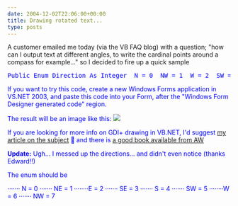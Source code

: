 ```yaml
---
date: 2004-12-02T22:06:00+00:00
title: Drawing rotated text...
type: posts
---
```

A customer emailed me today (via the VB FAQ blog) with a question; "how can I output text at different angles, to write the cardinal points around a compass for example..." so I decided to fire up a quick sample

<pre><font color="blue" family="Microsoft Sans Serif">Public <font color="blue" family="Microsoft Sans Serif">Enum Direction <font color="blue" family="Microsoft Sans Serif">As <font color="blue" family="Microsoft Sans Serif">Integer  N = 0  NW = 1  W = 2  SW = 3  S = 4  SE = 5  E = 6  NE = 7 <font color="blue" family="Microsoft Sans Serif">End <font color="blue" family="Microsoft Sans Serif">Enum <font color="blue" family="Microsoft Sans Serif">Protected <font color="blue" family="Microsoft Sans Serif">Overrides <font color="blue" family="Microsoft Sans Serif">Sub OnPaint(<font color="blue" family="Microsoft Sans Serif">ByVal e <font color="blue" family="Microsoft Sans Serif">As System.Windows.Forms.PaintEventArgs)  e.Graphics.<font color="blue" family="Microsoft Sans Serif">Clear(<font color="blue" family="Microsoft Sans Serif">Me.BackColor)  <font color="blue" family="Microsoft Sans Serif">Dim bounds <font color="blue" family="Microsoft Sans Serif">As Rectangle  <font color="blue" family="Microsoft Sans Serif">Dim g <font color="blue" family="Microsoft Sans Serif">As Graphics  <font color="blue" family="Microsoft Sans Serif">Dim rotation <font color="blue" family="Microsoft Sans Serif">As <font color="blue" family="Microsoft Sans Serif">Single = 0  g = e.Graphics  bounds = <font color="blue" family="Microsoft Sans Serif">New Rectangle(50, 50, <font color="blue" family="Microsoft Sans Serif">Me.Width - 100, <font color="blue" family="Microsoft Sans Serif">Me.Height - 100)  <font color="blue" family="Microsoft Sans Serif">Dim rect <font color="blue" family="Microsoft Sans Serif">As System.Drawing.RectangleF  g.DrawEllipse(Pens.Black, bounds)  <font color="blue" family="Microsoft Sans Serif">Dim myMatrix <font color="blue" family="Microsoft Sans Serif">As Drawing2D.Matrix  <font color="blue" family="Microsoft Sans Serif">Dim sf <font color="blue" family="Microsoft Sans Serif">As <font color="blue" family="Microsoft Sans Serif">New StringFormat(StringFormatFlags.NoWrap)  sf.Alignment = StringAlignment.Center  myMatrix = g.Transform()  rect = <font color="blue" family="Microsoft Sans Serif">New System.Drawing.RectangleF(bounds.X, bounds.Y, bounds.Width, bounds.Height)  <font color="blue" family="Microsoft Sans Serif">For i <font color="blue" family="Microsoft Sans Serif">As <font color="blue" family="Microsoft Sans Serif">Integer = 0 <font color="blue" family="Microsoft Sans Serif">To 7    <font color="blue" family="Microsoft Sans Serif">If i &gt; 0 <font color="blue" family="Microsoft Sans Serif">Then      myMatrix.RotateAt(45, <font color="blue" family="Microsoft Sans Serif">New PointF(<font color="blue" family="Microsoft Sans Serif">Me.Width / 2, <font color="blue" family="Microsoft Sans Serif">Me.Height / 2), Drawing.Drawing2D.MatrixOrder.Append)      g.Transform = myMatrix    <font color="blue" family="Microsoft Sans Serif">End <font color="blue" family="Microsoft Sans Serif">If    <font color="blue" family="Microsoft Sans Serif">Dim directionString <font color="blue" family="Microsoft Sans Serif">As <font color="blue" family="Microsoft Sans Serif">String    directionString = System.<font color="blue" family="Microsoft Sans Serif">Enum.GetName(<font color="blue" family="Microsoft Sans Serif">GetType(Direction), i)    g.DrawString(directionString, <font color="blue" family="Microsoft Sans Serif">New Font(<font color="red" family="Microsoft Sans Serif">"Arial", 12, FontStyle.Bold), Brushes.Black, rect, sf)  <font color="blue" family="Microsoft Sans Serif">Next <font color="blue" family="Microsoft Sans Serif">End <font color="blue" family="Microsoft Sans Serif">Sub </pre>



If you want to try this code, create a new Windows Forms application in VS.NET 2003, and paste this code into your Form, after the "Windows Form Designer generated code" region.

The result will be an image like this: ![](http://msdn.microsoft.com/vbasic/art/compass.png)

If you are looking for more info on GDI+ drawing in VB.NET, I'd suggest [my article on the subject](http://msdn.microsoft.com/library/en-us/dndotnet/html/designsurface.asp) 🙂 and there is [a good book available from AW](http://www.amazon.com/exec/obidos/ASIN/0321160770/duncanmackenz-20?dev-t=mason-wrapper%26camp=2025%26link_code=xm2)

**Update:** Ugh... I messed up the directions... and didn't even notice (thanks Edward!!)

The enum should be

······· N = 0
······· NE = 1
········E = 2
······· SE = 3
······· S = 4
······· SW = 5
········W = 6
······· NW = 7
